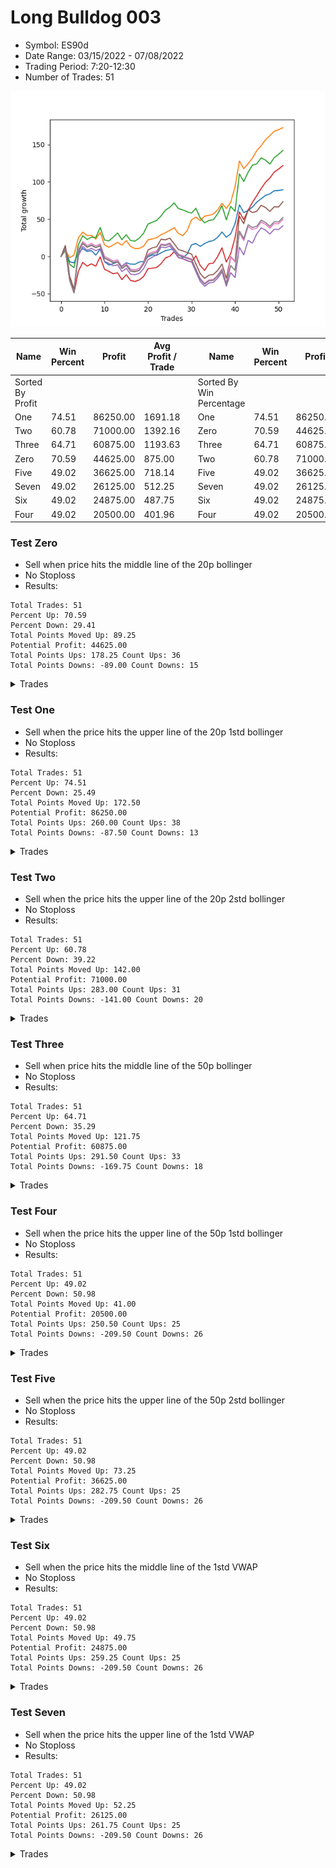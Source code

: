 # Long Bulldog 003 
- Symbol: ES90d
- Date Range: 03/15/2022 - 07/08/2022
- Trading Period: 7:20-12:30
- Number of Trades: 51

![Plot](LongBulldog003ES1Y.png)

| Name | Win Percent | Profit | Avg Profit / Trade |     | Name | Win Percent | Profit | Avg Profit / Trade |
| ---- | ----------- | ------ | ------------------ | --- | ---- | ----------- | ------ | ------------------ |
| Sorted By <br> Profit | | | | | Sorted By <br> Win Percentage ||||
| One | 74.51 | 86250.00 | 1691.18 |     | One | 74.51 | 86250.00 | 1691.18 |
| Two | 60.78 | 71000.00 | 1392.16 |     | Zero | 70.59 | 44625.00 | 875.00 |
| Three | 64.71 | 60875.00 | 1193.63 |     | Three | 64.71 | 60875.00 | 1193.63 |
| Zero | 70.59 | 44625.00 | 875.00 |     | Two | 60.78 | 71000.00 | 1392.16 |
| Five | 49.02 | 36625.00 | 718.14 |     | Five | 49.02 | 36625.00 | 718.14 |
| Seven | 49.02 | 26125.00 | 512.25 |     | Seven | 49.02 | 26125.00 | 512.25 |
| Six | 49.02 | 24875.00 | 487.75 |     | Six | 49.02 | 24875.00 | 487.75 |
| Four | 49.02 | 20500.00 | 401.96 |     | Four | 49.02 | 20500.00 | 401.96 |

### Test Zero
* Sell when price hits the middle line of the 20p bollinger
* No Stoploss
* Results:
```
Total Trades: 51
Percent Up: 70.59
Percent Down: 29.41
Total Points Moved Up: 89.25
Potential Profit: 44625.00
Total Points Ups: 178.25 Count Ups: 36
Total Points Downs: -89.00 Count Downs: 15
```

<details><summary>Trades</summary>

<code>In: 2022-03-16 10:12:00		Out: 2022-03-16 10:12:10		Total Position Time: 00:10		Total Move Up: 8.25		Total to Date: 8.25</code> <br />
<code>In: 2022-03-16 11:03:00		Out: 2022-03-16 11:18:00		Total Position Time: 15:00		Total Move Up: -15.50		Total to Date: -7.25</code> <br />
<code>In: 2022-03-16 11:07:00		Out: 2022-03-16 11:18:00		Total Position Time: 11:00		Total Move Up: -1.25		Total to Date: -8.50</code> <br />
<code>In: 2022-03-16 11:33:00		Out: 2022-03-16 11:36:15		Total Position Time: 03:15		Total Move Up: 13.75		Total to Date: 5.25</code> <br />
<code>In: 2022-03-21 10:21:00		Out: 2022-03-21 10:26:05		Total Position Time: 05:05		Total Move Up: 5.25		Total to Date: 10.50</code> <br />
<code>In: 2022-03-23 10:23:00		Out: 2022-03-23 10:37:45		Total Position Time: 14:45		Total Move Up: -3.75		Total to Date: 6.75</code> <br />
<code>In: 2022-03-23 10:28:00		Out: 2022-03-23 10:37:45		Total Position Time: 09:45		Total Move Up: 1.00		Total to Date: 7.75</code> <br />
<code>In: 2022-03-25 08:14:00		Out: 2022-03-25 08:36:40		Total Position Time: 22:40		Total Move Up: -6.00		Total to Date: 1.75</code> <br />
<code>In: 2022-03-25 08:29:00		Out: 2022-03-25 08:36:40		Total Position Time: 07:40		Total Move Up: 8.00		Total to Date: 9.75</code> <br />
<code>In: 2022-03-28 08:27:00		Out: 2022-03-28 08:56:55		Total Position Time: 29:55		Total Move Up: -16.75		Total to Date: -7.00</code> <br />
<code>In: 2022-03-28 08:38:00		Out: 2022-03-28 09:01:50		Total Position Time: 23:50		Total Move Up: -4.50		Total to Date: -11.50</code> <br />
<code>In: 2022-03-28 08:51:00		Out: 2022-03-28 09:01:50		Total Position Time: 10:50		Total Move Up: 1.75		Total to Date: -9.75</code> <br />
<code>In: 2022-03-28 08:55:00		Out: 2022-03-28 09:01:50		Total Position Time: 06:50		Total Move Up: 2.50		Total to Date: -7.25</code> <br />
<code>In: 2022-03-30 08:02:00		Out: 2022-03-30 08:19:15		Total Position Time: 17:15		Total Move Up: -5.75		Total to Date: -13.00</code> <br />
<code>In: 2022-03-30 08:13:00		Out: 2022-03-30 08:19:15		Total Position Time: 06:15		Total Move Up: 4.50		Total to Date: -8.50</code> <br />
<code>In: 2022-03-30 12:00:00		Out: 2022-03-30 12:15:20		Total Position Time: 15:20		Total Move Up: -1.75		Total to Date: -10.25</code> <br />
<code>In: 2022-03-30 12:06:00		Out: 2022-03-30 12:15:20		Total Position Time: 09:20		Total Move Up: -0.25		Total to Date: -10.50</code> <br />
<code>In: 2022-03-30 12:13:00		Out: 2022-03-30 12:15:20		Total Position Time: 02:20		Total Move Up: 3.00		Total to Date: -7.50</code> <br />
<code>In: 2022-03-30 12:20:00		Out: 2022-03-30 12:28:15		Total Position Time: 08:15		Total Move Up: 0.75		Total to Date: -6.75</code> <br />
<code>In: 2022-03-30 12:26:00		Out: 2022-03-30 12:28:15		Total Position Time: 02:15		Total Move Up: 6.25		Total to Date: -0.50</code> <br />
<code>In: 2022-03-31 10:00:00		Out: 2022-03-31 10:04:00		Total Position Time: 04:00		Total Move Up: 2.50		Total to Date: 2.00</code> <br />
<code>In: 2022-03-31 10:11:00		Out: 2022-03-31 10:19:05		Total Position Time: 08:05		Total Move Up: -0.50		Total to Date: 1.50</code> <br />
<code>In: 2022-04-01 07:24:00		Out: 2022-04-01 07:34:30		Total Position Time: 10:30		Total Move Up: 3.25		Total to Date: 4.75</code> <br />
<code>In: 2022-04-07 07:43:00		Out: 2022-04-07 07:53:05		Total Position Time: 10:05		Total Move Up: 3.00		Total to Date: 7.75</code> <br />
<code>In: 2022-04-12 09:28:00		Out: 2022-04-12 09:41:30		Total Position Time: 13:30		Total Move Up: 1.25		Total to Date: 9.00</code> <br />
<code>In: 2022-04-12 11:35:00		Out: 2022-04-12 11:35:45		Total Position Time: 00:45		Total Move Up: 1.25		Total to Date: 10.25</code> <br />
<code>In: 2022-04-18 08:26:00		Out: 2022-04-18 08:54:55		Total Position Time: 28:55		Total Move Up: -7.00		Total to Date: 3.25</code> <br />
<code>In: 2022-04-18 08:29:00		Out: 2022-04-18 08:54:55		Total Position Time: 25:55		Total Move Up: -5.00		Total to Date: -1.75</code> <br />
<code>In: 2022-05-02 10:02:00		Out: 2022-05-02 10:08:15		Total Position Time: 06:15		Total Move Up: 5.00		Total to Date: 3.25</code> <br />
<code>In: 2022-05-02 10:05:00		Out: 2022-05-02 10:08:15		Total Position Time: 03:15		Total Move Up: 12.25		Total to Date: 15.50</code> <br />
<code>In: 2022-05-02 10:49:00		Out: 2022-05-02 10:59:15		Total Position Time: 10:15		Total Move Up: 1.75		Total to Date: 17.25</code> <br />
<code>In: 2022-05-11 09:59:00		Out: 2022-05-11 10:15:25		Total Position Time: 16:25		Total Move Up: -3.75		Total to Date: 13.50</code> <br />
<code>In: 2022-05-18 08:32:00		Out: 2022-05-18 08:35:35		Total Position Time: 03:35		Total Move Up: 3.75		Total to Date: 17.25</code> <br />
<code>In: 2022-06-06 08:19:00		Out: 2022-06-06 08:31:35		Total Position Time: 12:35		Total Move Up: 2.75		Total to Date: 20.00</code> <br />
<code>In: 2022-06-08 09:41:00		Out: 2022-06-08 09:53:00		Total Position Time: 12:00		Total Move Up: 1.25		Total to Date: 21.25</code> <br />
<code>In: 2022-06-09 08:06:00		Out: 2022-06-09 08:11:10		Total Position Time: 05:10		Total Move Up: 4.25		Total to Date: 25.50</code> <br />
<code>In: 2022-06-09 08:09:00		Out: 2022-06-09 08:11:10		Total Position Time: 02:10		Total Move Up: 7.25		Total to Date: 32.75</code> <br />
<code>In: 2022-06-09 12:03:00		Out: 2022-06-09 12:19:05		Total Position Time: 16:05		Total Move Up: -7.00		Total to Date: 25.75</code> <br />
<code>In: 2022-06-14 12:16:00		Out: 2022-06-14 12:25:45		Total Position Time: 09:45		Total Move Up: 4.50		Total to Date: 30.25</code> <br />
<code>In: 2022-06-15 11:08:00		Out: 2022-06-15 11:16:45		Total Position Time: 08:45		Total Move Up: 13.50		Total to Date: 43.75</code> <br />
<code>In: 2022-06-15 11:34:00		Out: 2022-06-15 11:38:05		Total Position Time: 04:05		Total Move Up: 25.25		Total to Date: 69.00</code> <br />
<code>In: 2022-06-16 11:02:00		Out: 2022-06-16 11:31:55		Total Position Time: 29:55		Total Move Up: -10.25		Total to Date: 58.75</code> <br />
<code>In: 2022-06-17 07:37:00		Out: 2022-06-17 07:55:05		Total Position Time: 18:05		Total Move Up: 2.75		Total to Date: 61.50</code> <br />
<code>In: 2022-06-23 09:06:00		Out: 2022-06-23 09:14:30		Total Position Time: 08:30		Total Move Up: 4.75		Total to Date: 66.25</code> <br />
<code>In: 2022-06-27 12:07:00		Out: 2022-06-27 12:09:50		Total Position Time: 02:50		Total Move Up: 6.50		Total to Date: 72.75</code> <br />
<code>In: 2022-06-29 09:29:00		Out: 2022-06-29 09:36:40		Total Position Time: 07:40		Total Move Up: 4.50		Total to Date: 77.25</code> <br />
<code>In: 2022-07-06 08:05:00		Out: 2022-07-06 08:14:25		Total Position Time: 09:25		Total Move Up: 4.50		Total to Date: 81.75</code> <br />
<code>In: 2022-07-06 08:06:00		Out: 2022-07-06 08:14:25		Total Position Time: 08:25		Total Move Up: 2.00		Total to Date: 83.75</code> <br />
<code>In: 2022-07-06 08:34:00		Out: 2022-07-06 08:46:30		Total Position Time: 12:30		Total Move Up: 4.25		Total to Date: 88.00</code> <br />
<code>In: 2022-07-06 08:35:00		Out: 2022-07-06 08:46:30		Total Position Time: 11:30		Total Move Up: 0.25		Total to Date: 88.25</code> <br />
<code>In: 2022-07-06 08:46:00		Out: 2022-07-06 08:46:30		Total Position Time: 00:30		Total Move Up: 1.00		Total to Date: 89.25</code> <br />


</details>

### Test One
* Sell when the price hits the upper line of the 20p 1std bollinger
* No Stoploss
* Results:
```
Total Trades: 51
Percent Up: 74.51
Percent Down: 25.49
Total Points Moved Up: 172.50
Potential Profit: 86250.00
Total Points Ups: 260.00 Count Ups: 38
Total Points Downs: -87.50 Count Downs: 13
```

<details><summary>Trades</summary>

<code>In: 2022-03-16 10:12:00		Out: 2022-03-16 10:19:05		Total Position Time: 07:05		Total Move Up: 8.75		Total to Date: 8.75</code> <br />
<code>In: 2022-03-16 11:03:00		Out: 2022-03-16 11:20:10		Total Position Time: 17:10		Total Move Up: -10.50		Total to Date: -1.75</code> <br />
<code>In: 2022-03-16 11:07:00		Out: 2022-03-16 11:20:10		Total Position Time: 13:10		Total Move Up: 3.75		Total to Date: 2.00</code> <br />
<code>In: 2022-03-16 11:33:00		Out: 2022-03-16 11:38:10		Total Position Time: 05:10		Total Move Up: 23.00		Total to Date: 25.00</code> <br />
<code>In: 2022-03-21 10:21:00		Out: 2022-03-21 10:31:50		Total Position Time: 10:50		Total Move Up: 7.50		Total to Date: 32.50</code> <br />
<code>In: 2022-03-23 10:23:00		Out: 2022-03-23 10:51:50		Total Position Time: 28:50		Total Move Up: -4.50		Total to Date: 28.00</code> <br />
<code>In: 2022-03-23 10:28:00		Out: 2022-03-23 10:51:50		Total Position Time: 23:50		Total Move Up: 0.25		Total to Date: 28.25</code> <br />
<code>In: 2022-03-25 08:14:00		Out: 2022-03-25 08:40:40		Total Position Time: 26:40		Total Move Up: -5.00		Total to Date: 23.25</code> <br />
<code>In: 2022-03-25 08:29:00		Out: 2022-03-25 08:40:40		Total Position Time: 11:40		Total Move Up: 9.00		Total to Date: 32.25</code> <br />
<code>In: 2022-03-28 08:27:00		Out: 2022-03-28 08:56:55		Total Position Time: 29:55		Total Move Up: -16.75		Total to Date: 15.50</code> <br />
<code>In: 2022-03-28 08:38:00		Out: 2022-03-28 09:04:05		Total Position Time: 26:05		Total Move Up: -3.25		Total to Date: 12.25</code> <br />
<code>In: 2022-03-28 08:51:00		Out: 2022-03-28 09:04:05		Total Position Time: 13:05		Total Move Up: 3.00		Total to Date: 15.25</code> <br />
<code>In: 2022-03-28 08:55:00		Out: 2022-03-28 09:04:05		Total Position Time: 09:05		Total Move Up: 3.75		Total to Date: 19.00</code> <br />
<code>In: 2022-03-30 08:02:00		Out: 2022-03-30 08:23:50		Total Position Time: 21:50		Total Move Up: -4.00		Total to Date: 15.00</code> <br />
<code>In: 2022-03-30 08:13:00		Out: 2022-03-30 08:23:50		Total Position Time: 10:50		Total Move Up: 6.25		Total to Date: 21.25</code> <br />
<code>In: 2022-03-30 12:00:00		Out: 2022-03-30 12:29:55		Total Position Time: 29:55		Total Move Up: -7.75		Total to Date: 13.50</code> <br />
<code>In: 2022-03-30 12:06:00		Out: 2022-03-30 12:32:20		Total Position Time: 26:20		Total Move Up: -3.00		Total to Date: 10.50</code> <br />
<code>In: 2022-03-30 12:13:00		Out: 2022-03-30 12:32:20		Total Position Time: 19:20		Total Move Up: 0.25		Total to Date: 10.75</code> <br />
<code>In: 2022-03-30 12:20:00		Out: 2022-03-30 12:32:20		Total Position Time: 12:20		Total Move Up: 3.00		Total to Date: 13.75</code> <br />
<code>In: 2022-03-30 12:26:00		Out: 2022-03-30 12:32:20		Total Position Time: 06:20		Total Move Up: 8.50		Total to Date: 22.25</code> <br />
<code>In: 2022-03-31 10:00:00		Out: 2022-03-31 10:19:40		Total Position Time: 19:40		Total Move Up: 1.25		Total to Date: 23.50</code> <br />
<code>In: 2022-03-31 10:11:00		Out: 2022-03-31 10:19:40		Total Position Time: 08:40		Total Move Up: 1.50		Total to Date: 25.00</code> <br />
<code>In: 2022-04-01 07:24:00		Out: 2022-04-01 07:37:15		Total Position Time: 13:15		Total Move Up: 4.25		Total to Date: 29.25</code> <br />
<code>In: 2022-04-07 07:43:00		Out: 2022-04-07 07:59:10		Total Position Time: 16:10		Total Move Up: 2.50		Total to Date: 31.75</code> <br />
<code>In: 2022-04-12 09:28:00		Out: 2022-04-12 09:50:15		Total Position Time: 22:15		Total Move Up: 3.25		Total to Date: 35.00</code> <br />
<code>In: 2022-04-12 11:35:00		Out: 2022-04-12 11:37:20		Total Position Time: 02:20		Total Move Up: 3.50		Total to Date: 38.50</code> <br />
<code>In: 2022-04-18 08:26:00		Out: 2022-04-18 08:55:55		Total Position Time: 29:55		Total Move Up: -7.75		Total to Date: 30.75</code> <br />
<code>In: 2022-04-18 08:29:00		Out: 2022-04-18 08:57:20		Total Position Time: 28:20		Total Move Up: -3.00		Total to Date: 27.75</code> <br />
<code>In: 2022-05-02 10:02:00		Out: 2022-05-02 10:10:50		Total Position Time: 08:50		Total Move Up: 7.00		Total to Date: 34.75</code> <br />
<code>In: 2022-05-02 10:05:00		Out: 2022-05-02 10:10:50		Total Position Time: 05:50		Total Move Up: 14.25		Total to Date: 49.00</code> <br />
<code>In: 2022-05-02 10:49:00		Out: 2022-05-02 11:02:25		Total Position Time: 13:25		Total Move Up: 3.75		Total to Date: 52.75</code> <br />
<code>In: 2022-05-11 09:59:00		Out: 2022-05-11 10:24:35		Total Position Time: 25:35		Total Move Up: -4.75		Total to Date: 48.00</code> <br />
<code>In: 2022-05-18 08:32:00		Out: 2022-05-18 08:41:15		Total Position Time: 09:15		Total Move Up: 6.00		Total to Date: 54.00</code> <br />
<code>In: 2022-06-06 08:19:00		Out: 2022-06-06 08:39:15		Total Position Time: 20:15		Total Move Up: 1.00		Total to Date: 55.00</code> <br />
<code>In: 2022-06-08 09:41:00		Out: 2022-06-08 09:57:10		Total Position Time: 16:10		Total Move Up: 1.75		Total to Date: 56.75</code> <br />
<code>In: 2022-06-09 08:06:00		Out: 2022-06-09 08:21:10		Total Position Time: 15:10		Total Move Up: 5.75		Total to Date: 62.50</code> <br />
<code>In: 2022-06-09 08:09:00		Out: 2022-06-09 08:21:10		Total Position Time: 12:10		Total Move Up: 8.75		Total to Date: 71.25</code> <br />
<code>In: 2022-06-09 12:03:00		Out: 2022-06-09 12:24:30		Total Position Time: 21:30		Total Move Up: -7.00		Total to Date: 64.25</code> <br />
<code>In: 2022-06-14 12:16:00		Out: 2022-06-14 12:27:20		Total Position Time: 11:20		Total Move Up: 8.25		Total to Date: 72.50</code> <br />
<code>In: 2022-06-15 11:08:00		Out: 2022-06-15 11:20:35		Total Position Time: 12:35		Total Move Up: 20.75		Total to Date: 93.25</code> <br />
<code>In: 2022-06-15 11:34:00		Out: 2022-06-15 11:38:10		Total Position Time: 04:10		Total Move Up: 34.50		Total to Date: 127.75</code> <br />
<code>In: 2022-06-16 11:02:00		Out: 2022-06-16 11:31:55		Total Position Time: 29:55		Total Move Up: -10.25		Total to Date: 117.50</code> <br />
<code>In: 2022-06-17 07:37:00		Out: 2022-06-17 07:56:25		Total Position Time: 19:25		Total Move Up: 6.75		Total to Date: 124.25</code> <br />
<code>In: 2022-06-23 09:06:00		Out: 2022-06-23 09:18:25		Total Position Time: 12:25		Total Move Up: 7.50		Total to Date: 131.75</code> <br />
<code>In: 2022-06-27 12:07:00		Out: 2022-06-27 12:12:10		Total Position Time: 05:10		Total Move Up: 10.00		Total to Date: 141.75</code> <br />
<code>In: 2022-06-29 09:29:00		Out: 2022-06-29 09:37:10		Total Position Time: 08:10		Total Move Up: 6.50		Total to Date: 148.25</code> <br />
<code>In: 2022-07-06 08:05:00		Out: 2022-07-06 08:17:50		Total Position Time: 12:50		Total Move Up: 8.00		Total to Date: 156.25</code> <br />
<code>In: 2022-07-06 08:06:00		Out: 2022-07-06 08:17:50		Total Position Time: 11:50		Total Move Up: 5.50		Total to Date: 161.75</code> <br />
<code>In: 2022-07-06 08:34:00		Out: 2022-07-06 08:48:05		Total Position Time: 14:05		Total Move Up: 6.00		Total to Date: 167.75</code> <br />
<code>In: 2022-07-06 08:35:00		Out: 2022-07-06 08:48:05		Total Position Time: 13:05		Total Move Up: 2.00		Total to Date: 169.75</code> <br />
<code>In: 2022-07-06 08:46:00		Out: 2022-07-06 08:48:05		Total Position Time: 02:05		Total Move Up: 2.75		Total to Date: 172.50</code> <br />


</details>

### Test Two
* Sell when the price hits the upper line of the 20p 2std bollinger
* No Stoploss
* Results:
```
Total Trades: 51
Percent Up: 60.78
Percent Down: 39.22
Total Points Moved Up: 142.00
Potential Profit: 71000.00
Total Points Ups: 283.00 Count Ups: 31
Total Points Downs: -141.00 Count Downs: 20
```

<details><summary>Trades</summary>

<code>In: 2022-03-16 10:12:00		Out: 2022-03-16 10:23:10		Total Position Time: 11:10		Total Move Up: 7.75		Total to Date: 7.75</code> <br />
<code>In: 2022-03-16 11:03:00		Out: 2022-03-16 11:27:45		Total Position Time: 24:45		Total Move Up: -18.50		Total to Date: -10.75</code> <br />
<code>In: 2022-03-16 11:07:00		Out: 2022-03-16 11:27:45		Total Position Time: 20:45		Total Move Up: -4.25		Total to Date: -15.00</code> <br />
<code>In: 2022-03-16 11:33:00		Out: 2022-03-16 11:39:45		Total Position Time: 06:45		Total Move Up: 30.75		Total to Date: 15.75</code> <br />
<code>In: 2022-03-21 10:21:00		Out: 2022-03-21 10:34:25		Total Position Time: 13:25		Total Move Up: 12.00		Total to Date: 27.75</code> <br />
<code>In: 2022-03-23 10:23:00		Out: 2022-03-23 10:52:55		Total Position Time: 29:55		Total Move Up: -5.00		Total to Date: 22.75</code> <br />
<code>In: 2022-03-23 10:28:00		Out: 2022-03-23 10:54:50		Total Position Time: 26:50		Total Move Up: 3.00		Total to Date: 25.75</code> <br />
<code>In: 2022-03-25 08:14:00		Out: 2022-03-25 08:41:55		Total Position Time: 27:55		Total Move Up: -0.50		Total to Date: 25.25</code> <br />
<code>In: 2022-03-25 08:29:00		Out: 2022-03-25 08:41:55		Total Position Time: 12:55		Total Move Up: 13.50		Total to Date: 38.75</code> <br />
<code>In: 2022-03-28 08:27:00		Out: 2022-03-28 08:56:55		Total Position Time: 29:55		Total Move Up: -16.75		Total to Date: 22.00</code> <br />
<code>In: 2022-03-28 08:38:00		Out: 2022-03-28 09:07:10		Total Position Time: 29:10		Total Move Up: -1.25		Total to Date: 20.75</code> <br />
<code>In: 2022-03-28 08:51:00		Out: 2022-03-28 09:07:10		Total Position Time: 16:10		Total Move Up: 5.00		Total to Date: 25.75</code> <br />
<code>In: 2022-03-28 08:55:00		Out: 2022-03-28 09:07:10		Total Position Time: 12:10		Total Move Up: 5.75		Total to Date: 31.50</code> <br />
<code>In: 2022-03-30 08:02:00		Out: 2022-03-30 08:31:55		Total Position Time: 29:55		Total Move Up: -9.00		Total to Date: 22.50</code> <br />
<code>In: 2022-03-30 08:13:00		Out: 2022-03-30 08:35:15		Total Position Time: 22:15		Total Move Up: 6.50		Total to Date: 29.00</code> <br />
<code>In: 2022-03-30 12:00:00		Out: 2022-03-30 12:29:55		Total Position Time: 29:55		Total Move Up: -7.75		Total to Date: 21.25</code> <br />
<code>In: 2022-03-30 12:06:00		Out: 2022-03-30 12:35:55		Total Position Time: 29:55		Total Move Up: -0.75		Total to Date: 20.50</code> <br />
<code>In: 2022-03-30 12:13:00		Out: 2022-03-30 12:36:55		Total Position Time: 23:55		Total Move Up: 4.00		Total to Date: 24.50</code> <br />
<code>In: 2022-03-30 12:20:00		Out: 2022-03-30 12:36:55		Total Position Time: 16:55		Total Move Up: 6.75		Total to Date: 31.25</code> <br />
<code>In: 2022-03-30 12:26:00		Out: 2022-03-30 12:36:55		Total Position Time: 10:55		Total Move Up: 12.25		Total to Date: 43.50</code> <br />
<code>In: 2022-03-31 10:00:00		Out: 2022-03-31 10:29:20		Total Position Time: 29:20		Total Move Up: 2.25		Total to Date: 45.75</code> <br />
<code>In: 2022-03-31 10:11:00		Out: 2022-03-31 10:29:20		Total Position Time: 18:20		Total Move Up: 2.50		Total to Date: 48.25</code> <br />
<code>In: 2022-04-01 07:24:00		Out: 2022-04-01 07:47:40		Total Position Time: 23:40		Total Move Up: 6.00		Total to Date: 54.25</code> <br />
<code>In: 2022-04-07 07:43:00		Out: 2022-04-07 08:00:05		Total Position Time: 17:05		Total Move Up: 7.75		Total to Date: 62.00</code> <br />
<code>In: 2022-04-12 09:28:00		Out: 2022-04-12 09:50:30		Total Position Time: 22:30		Total Move Up: 3.75		Total to Date: 65.75</code> <br />
<code>In: 2022-04-12 11:35:00		Out: 2022-04-12 11:47:05		Total Position Time: 12:05		Total Move Up: 6.00		Total to Date: 71.75</code> <br />
<code>In: 2022-04-18 08:26:00		Out: 2022-04-18 08:55:55		Total Position Time: 29:55		Total Move Up: -7.75		Total to Date: 64.00</code> <br />
<code>In: 2022-04-18 08:29:00		Out: 2022-04-18 08:58:55		Total Position Time: 29:55		Total Move Up: -1.75		Total to Date: 62.25</code> <br />
<code>In: 2022-05-02 10:02:00		Out: 2022-05-02 10:31:55		Total Position Time: 29:55		Total Move Up: -2.50		Total to Date: 59.75</code> <br />
<code>In: 2022-05-02 10:05:00		Out: 2022-05-02 10:34:55		Total Position Time: 29:55		Total Move Up: -1.75		Total to Date: 58.00</code> <br />
<code>In: 2022-05-02 10:49:00		Out: 2022-05-02 11:03:45		Total Position Time: 14:45		Total Move Up: 6.50		Total to Date: 64.50</code> <br />
<code>In: 2022-05-11 09:59:00		Out: 2022-05-11 10:28:55		Total Position Time: 29:55		Total Move Up: -13.00		Total to Date: 51.50</code> <br />
<code>In: 2022-05-18 08:32:00		Out: 2022-05-18 09:01:55		Total Position Time: 29:55		Total Move Up: -6.50		Total to Date: 45.00</code> <br />
<code>In: 2022-06-06 08:19:00		Out: 2022-06-06 08:43:00		Total Position Time: 24:00		Total Move Up: 3.25		Total to Date: 48.25</code> <br />
<code>In: 2022-06-08 09:41:00		Out: 2022-06-08 10:10:55		Total Position Time: 29:55		Total Move Up: 0.75		Total to Date: 49.00</code> <br />
<code>In: 2022-06-09 08:06:00		Out: 2022-06-09 08:22:35		Total Position Time: 16:35		Total Move Up: 8.00		Total to Date: 57.00</code> <br />
<code>In: 2022-06-09 08:09:00		Out: 2022-06-09 08:22:35		Total Position Time: 13:35		Total Move Up: 11.00		Total to Date: 68.00</code> <br />
<code>In: 2022-06-09 12:03:00		Out: 2022-06-09 12:32:55		Total Position Time: 29:55		Total Move Up: -19.00		Total to Date: 49.00</code> <br />
<code>In: 2022-06-14 12:16:00		Out: 2022-06-14 12:30:35		Total Position Time: 14:35		Total Move Up: 18.00		Total to Date: 67.00</code> <br />
<code>In: 2022-06-15 11:08:00		Out: 2022-06-15 11:37:55		Total Position Time: 29:55		Total Move Up: -6.50		Total to Date: 60.50</code> <br />
<code>In: 2022-06-15 11:34:00		Out: 2022-06-15 11:39:00		Total Position Time: 05:00		Total Move Up: 50.00		Total to Date: 110.50</code> <br />
<code>In: 2022-06-16 11:02:00		Out: 2022-06-16 11:31:55		Total Position Time: 29:55		Total Move Up: -10.25		Total to Date: 100.25</code> <br />
<code>In: 2022-06-17 07:37:00		Out: 2022-06-17 08:02:30		Total Position Time: 25:30		Total Move Up: 12.50		Total to Date: 112.75</code> <br />
<code>In: 2022-06-23 09:06:00		Out: 2022-06-23 09:19:00		Total Position Time: 13:00		Total Move Up: 9.50		Total to Date: 122.25</code> <br />
<code>In: 2022-06-27 12:07:00		Out: 2022-06-27 12:36:55		Total Position Time: 29:55		Total Move Up: 1.75		Total to Date: 124.00</code> <br />
<code>In: 2022-06-29 09:29:00		Out: 2022-06-29 09:58:55		Total Position Time: 29:55		Total Move Up: 8.00		Total to Date: 132.00</code> <br />
<code>In: 2022-07-06 08:05:00		Out: 2022-07-06 08:34:55		Total Position Time: 29:55		Total Move Up: -3.00		Total to Date: 129.00</code> <br />
<code>In: 2022-07-06 08:06:00		Out: 2022-07-06 08:35:55		Total Position Time: 29:55		Total Move Up: -5.25		Total to Date: 123.75</code> <br />
<code>In: 2022-07-06 08:34:00		Out: 2022-07-06 08:51:20		Total Position Time: 17:20		Total Move Up: 8.50		Total to Date: 132.25</code> <br />
<code>In: 2022-07-06 08:35:00		Out: 2022-07-06 08:51:20		Total Position Time: 16:20		Total Move Up: 4.50		Total to Date: 136.75</code> <br />
<code>In: 2022-07-06 08:46:00		Out: 2022-07-06 08:51:20		Total Position Time: 05:20		Total Move Up: 5.25		Total to Date: 142.00</code> <br />


</details>

### Test Three
* Sell when price hits the middle line of the 50p bollinger
* No Stoploss
* Results:
```
Total Trades: 51
Percent Up: 64.71
Percent Down: 35.29
Total Points Moved Up: 121.75
Potential Profit: 60875.00
Total Points Ups: 291.50 Count Ups: 33
Total Points Downs: -169.75 Count Downs: 18
```

<details><summary>Trades</summary>

<code>In: 2022-03-16 10:12:00		Out: 2022-03-16 10:24:05		Total Position Time: 12:05		Total Move Up: 9.75		Total to Date: 9.75</code> <br />
<code>In: 2022-03-16 11:03:00		Out: 2022-03-16 11:32:55		Total Position Time: 29:55		Total Move Up: -41.50		Total to Date: -31.75</code> <br />
<code>In: 2022-03-16 11:07:00		Out: 2022-03-16 11:36:55		Total Position Time: 29:55		Total Move Up: -17.00		Total to Date: -48.75</code> <br />
<code>In: 2022-03-16 11:33:00		Out: 2022-03-16 11:39:40		Total Position Time: 06:40		Total Move Up: 29.00		Total to Date: -19.75</code> <br />
<code>In: 2022-03-21 10:21:00		Out: 2022-03-21 10:34:15		Total Position Time: 13:15		Total Move Up: 11.75		Total to Date: -8.00</code> <br />
<code>In: 2022-03-23 10:23:00		Out: 2022-03-23 10:52:55		Total Position Time: 29:55		Total Move Up: -5.00		Total to Date: -13.00</code> <br />
<code>In: 2022-03-23 10:28:00		Out: 2022-03-23 10:54:50		Total Position Time: 26:50		Total Move Up: 3.00		Total to Date: -10.00</code> <br />
<code>In: 2022-03-25 08:14:00		Out: 2022-03-25 08:43:55		Total Position Time: 29:55		Total Move Up: -3.00		Total to Date: -13.00</code> <br />
<code>In: 2022-03-25 08:29:00		Out: 2022-03-25 08:52:45		Total Position Time: 23:45		Total Move Up: 12.50		Total to Date: -0.50</code> <br />
<code>In: 2022-03-28 08:27:00		Out: 2022-03-28 08:56:55		Total Position Time: 29:55		Total Move Up: -16.75		Total to Date: -17.25</code> <br />
<code>In: 2022-03-28 08:38:00		Out: 2022-03-28 09:07:55		Total Position Time: 29:55		Total Move Up: -2.75		Total to Date: -20.00</code> <br />
<code>In: 2022-03-28 08:51:00		Out: 2022-03-28 09:20:55		Total Position Time: 29:55		Total Move Up: -3.25		Total to Date: -23.25</code> <br />
<code>In: 2022-03-28 08:55:00		Out: 2022-03-28 09:24:55		Total Position Time: 29:55		Total Move Up: 1.25		Total to Date: -22.00</code> <br />
<code>In: 2022-03-30 08:02:00		Out: 2022-03-30 08:31:55		Total Position Time: 29:55		Total Move Up: -9.00		Total to Date: -31.00</code> <br />
<code>In: 2022-03-30 08:13:00		Out: 2022-03-30 08:35:15		Total Position Time: 22:15		Total Move Up: 6.50		Total to Date: -24.50</code> <br />
<code>In: 2022-03-30 12:00:00		Out: 2022-03-30 12:29:55		Total Position Time: 29:55		Total Move Up: -7.75		Total to Date: -32.25</code> <br />
<code>In: 2022-03-30 12:06:00		Out: 2022-03-30 12:33:25		Total Position Time: 27:25		Total Move Up: -1.25		Total to Date: -33.50</code> <br />
<code>In: 2022-03-30 12:13:00		Out: 2022-03-30 12:33:25		Total Position Time: 20:25		Total Move Up: 2.00		Total to Date: -31.50</code> <br />
<code>In: 2022-03-30 12:20:00		Out: 2022-03-30 12:33:25		Total Position Time: 13:25		Total Move Up: 4.75		Total to Date: -26.75</code> <br />
<code>In: 2022-03-30 12:26:00		Out: 2022-03-30 12:33:25		Total Position Time: 07:25		Total Move Up: 10.25		Total to Date: -16.50</code> <br />
<code>In: 2022-03-31 10:00:00		Out: 2022-03-31 10:28:00		Total Position Time: 28:00		Total Move Up: 0.75		Total to Date: -15.75</code> <br />
<code>In: 2022-03-31 10:11:00		Out: 2022-03-31 10:28:00		Total Position Time: 17:00		Total Move Up: 1.00		Total to Date: -14.75</code> <br />
<code>In: 2022-04-01 07:24:00		Out: 2022-04-01 07:46:50		Total Position Time: 22:50		Total Move Up: 5.00		Total to Date: -9.75</code> <br />
<code>In: 2022-04-07 07:43:00		Out: 2022-04-07 08:00:05		Total Position Time: 17:05		Total Move Up: 7.75		Total to Date: -2.00</code> <br />
<code>In: 2022-04-12 09:28:00		Out: 2022-04-12 09:57:55		Total Position Time: 29:55		Total Move Up: 2.25		Total to Date: 0.25</code> <br />
<code>In: 2022-04-12 11:35:00		Out: 2022-04-12 11:47:05		Total Position Time: 12:05		Total Move Up: 6.00		Total to Date: 6.25</code> <br />
<code>In: 2022-04-18 08:26:00		Out: 2022-04-18 08:55:55		Total Position Time: 29:55		Total Move Up: -7.75		Total to Date: -1.50</code> <br />
<code>In: 2022-04-18 08:29:00		Out: 2022-04-18 08:58:55		Total Position Time: 29:55		Total Move Up: -1.75		Total to Date: -3.25</code> <br />
<code>In: 2022-05-02 10:02:00		Out: 2022-05-02 10:31:55		Total Position Time: 29:55		Total Move Up: -2.50		Total to Date: -5.75</code> <br />
<code>In: 2022-05-02 10:05:00		Out: 2022-05-02 10:34:55		Total Position Time: 29:55		Total Move Up: -1.75		Total to Date: -7.50</code> <br />
<code>In: 2022-05-02 10:49:00		Out: 2022-05-02 11:04:00		Total Position Time: 15:00		Total Move Up: 8.25		Total to Date: 0.75</code> <br />
<code>In: 2022-05-11 09:59:00		Out: 2022-05-11 10:28:55		Total Position Time: 29:55		Total Move Up: -13.00		Total to Date: -12.25</code> <br />
<code>In: 2022-05-18 08:32:00		Out: 2022-05-18 09:01:55		Total Position Time: 29:55		Total Move Up: -6.50		Total to Date: -18.75</code> <br />
<code>In: 2022-06-06 08:19:00		Out: 2022-06-06 08:46:10		Total Position Time: 27:10		Total Move Up: 9.00		Total to Date: -9.75</code> <br />
<code>In: 2022-06-08 09:41:00		Out: 2022-06-08 10:10:55		Total Position Time: 29:55		Total Move Up: 0.75		Total to Date: -9.00</code> <br />
<code>In: 2022-06-09 08:06:00		Out: 2022-06-09 08:22:45		Total Position Time: 16:45		Total Move Up: 8.75		Total to Date: -0.25</code> <br />
<code>In: 2022-06-09 08:09:00		Out: 2022-06-09 08:22:45		Total Position Time: 13:45		Total Move Up: 11.75		Total to Date: 11.50</code> <br />
<code>In: 2022-06-09 12:03:00		Out: 2022-06-09 12:32:55		Total Position Time: 29:55		Total Move Up: -19.00		Total to Date: -7.50</code> <br />
<code>In: 2022-06-14 12:16:00		Out: 2022-06-14 12:29:10		Total Position Time: 13:10		Total Move Up: 11.25		Total to Date: 3.75</code> <br />
<code>In: 2022-06-15 11:08:00		Out: 2022-06-15 11:17:05		Total Position Time: 09:05		Total Move Up: 21.25		Total to Date: 25.00</code> <br />
<code>In: 2022-06-15 11:34:00		Out: 2022-06-15 11:38:10		Total Position Time: 04:10		Total Move Up: 34.50		Total to Date: 59.50</code> <br />
<code>In: 2022-06-16 11:02:00		Out: 2022-06-16 11:31:55		Total Position Time: 29:55		Total Move Up: -10.25		Total to Date: 49.25</code> <br />
<code>In: 2022-06-17 07:37:00		Out: 2022-06-17 08:02:30		Total Position Time: 25:30		Total Move Up: 12.50		Total to Date: 61.75</code> <br />
<code>In: 2022-06-23 09:06:00		Out: 2022-06-23 09:21:10		Total Position Time: 15:10		Total Move Up: 10.75		Total to Date: 72.50</code> <br />
<code>In: 2022-06-27 12:07:00		Out: 2022-06-27 12:10:30		Total Position Time: 03:30		Total Move Up: 9.00		Total to Date: 81.50</code> <br />
<code>In: 2022-06-29 09:29:00		Out: 2022-06-29 09:38:30		Total Position Time: 09:30		Total Move Up: 9.50		Total to Date: 91.00</code> <br />
<code>In: 2022-07-06 08:05:00		Out: 2022-07-06 08:21:30		Total Position Time: 16:30		Total Move Up: 8.25		Total to Date: 99.25</code> <br />
<code>In: 2022-07-06 08:06:00		Out: 2022-07-06 08:21:30		Total Position Time: 15:30		Total Move Up: 5.75		Total to Date: 105.00</code> <br />
<code>In: 2022-07-06 08:34:00		Out: 2022-07-06 08:51:15		Total Position Time: 17:15		Total Move Up: 8.00		Total to Date: 113.00</code> <br />
<code>In: 2022-07-06 08:35:00		Out: 2022-07-06 08:51:15		Total Position Time: 16:15		Total Move Up: 4.00		Total to Date: 117.00</code> <br />
<code>In: 2022-07-06 08:46:00		Out: 2022-07-06 08:51:15		Total Position Time: 05:15		Total Move Up: 4.75		Total to Date: 121.75</code> <br />


</details>

### Test Four
* Sell when the price hits the upper line of the 50p 1std bollinger
* No Stoploss
* Results:
```
Total Trades: 51
Percent Up: 49.02
Percent Down: 50.98
Total Points Moved Up: 41.00
Potential Profit: 20500.00
Total Points Ups: 250.50 Count Ups: 25
Total Points Downs: -209.50 Count Downs: 26
```

<details><summary>Trades</summary>

<code>In: 2022-03-16 10:12:00		Out: 2022-03-16 10:31:20		Total Position Time: 19:20		Total Move Up: 13.50		Total to Date: 13.50</code> <br />
<code>In: 2022-03-16 11:03:00		Out: 2022-03-16 11:32:55		Total Position Time: 29:55		Total Move Up: -41.50		Total to Date: -28.00</code> <br />
<code>In: 2022-03-16 11:07:00		Out: 2022-03-16 11:36:55		Total Position Time: 29:55		Total Move Up: -17.00		Total to Date: -45.00</code> <br />
<code>In: 2022-03-16 11:33:00		Out: 2022-03-16 11:42:25		Total Position Time: 09:25		Total Move Up: 45.75		Total to Date: 0.75</code> <br />
<code>In: 2022-03-21 10:21:00		Out: 2022-03-21 10:49:05		Total Position Time: 28:05		Total Move Up: 12.50		Total to Date: 13.25</code> <br />
<code>In: 2022-03-23 10:23:00		Out: 2022-03-23 10:52:55		Total Position Time: 29:55		Total Move Up: -5.00		Total to Date: 8.25</code> <br />
<code>In: 2022-03-23 10:28:00		Out: 2022-03-23 10:57:55		Total Position Time: 29:55		Total Move Up: 2.50		Total to Date: 10.75</code> <br />
<code>In: 2022-03-25 08:14:00		Out: 2022-03-25 08:43:55		Total Position Time: 29:55		Total Move Up: -3.00		Total to Date: 7.75</code> <br />
<code>In: 2022-03-25 08:29:00		Out: 2022-03-25 08:58:55		Total Position Time: 29:55		Total Move Up: 2.50		Total to Date: 10.25</code> <br />
<code>In: 2022-03-28 08:27:00		Out: 2022-03-28 08:56:55		Total Position Time: 29:55		Total Move Up: -16.75		Total to Date: -6.50</code> <br />
<code>In: 2022-03-28 08:38:00		Out: 2022-03-28 09:07:55		Total Position Time: 29:55		Total Move Up: -2.75		Total to Date: -9.25</code> <br />
<code>In: 2022-03-28 08:51:00		Out: 2022-03-28 09:20:55		Total Position Time: 29:55		Total Move Up: -3.25		Total to Date: -12.50</code> <br />
<code>In: 2022-03-28 08:55:00		Out: 2022-03-28 09:24:55		Total Position Time: 29:55		Total Move Up: 1.25		Total to Date: -11.25</code> <br />
<code>In: 2022-03-30 08:02:00		Out: 2022-03-30 08:31:55		Total Position Time: 29:55		Total Move Up: -9.00		Total to Date: -20.25</code> <br />
<code>In: 2022-03-30 08:13:00		Out: 2022-03-30 08:42:55		Total Position Time: 29:55		Total Move Up: 4.25		Total to Date: -16.00</code> <br />
<code>In: 2022-03-30 12:00:00		Out: 2022-03-30 12:29:55		Total Position Time: 29:55		Total Move Up: -7.75		Total to Date: -23.75</code> <br />
<code>In: 2022-03-30 12:06:00		Out: 2022-03-30 12:35:55		Total Position Time: 29:55		Total Move Up: -0.75		Total to Date: -24.50</code> <br />
<code>In: 2022-03-30 12:13:00		Out: 2022-03-30 12:42:55		Total Position Time: 29:55		Total Move Up: 1.75		Total to Date: -22.75</code> <br />
<code>In: 2022-03-30 12:20:00		Out: 2022-03-30 12:45:25		Total Position Time: 25:25		Total Move Up: 6.50		Total to Date: -16.25</code> <br />
<code>In: 2022-03-30 12:26:00		Out: 2022-03-30 12:45:25		Total Position Time: 19:25		Total Move Up: 12.00		Total to Date: -4.25</code> <br />
<code>In: 2022-03-31 10:00:00		Out: 2022-03-31 10:29:50		Total Position Time: 29:50		Total Move Up: 3.25		Total to Date: -1.00</code> <br />
<code>In: 2022-03-31 10:11:00		Out: 2022-03-31 10:29:50		Total Position Time: 18:50		Total Move Up: 3.50		Total to Date: 2.50</code> <br />
<code>In: 2022-04-01 07:24:00		Out: 2022-04-01 07:52:25		Total Position Time: 28:25		Total Move Up: 10.00		Total to Date: 12.50</code> <br />
<code>In: 2022-04-07 07:43:00		Out: 2022-04-07 08:12:55		Total Position Time: 29:55		Total Move Up: -0.75		Total to Date: 11.75</code> <br />
<code>In: 2022-04-12 09:28:00		Out: 2022-04-12 09:57:55		Total Position Time: 29:55		Total Move Up: 2.25		Total to Date: 14.00</code> <br />
<code>In: 2022-04-12 11:35:00		Out: 2022-04-12 12:04:55		Total Position Time: 29:55		Total Move Up: -7.50		Total to Date: 6.50</code> <br />
<code>In: 2022-04-18 08:26:00		Out: 2022-04-18 08:55:55		Total Position Time: 29:55		Total Move Up: -7.75		Total to Date: -1.25</code> <br />
<code>In: 2022-04-18 08:29:00		Out: 2022-04-18 08:58:55		Total Position Time: 29:55		Total Move Up: -1.75		Total to Date: -3.00</code> <br />
<code>In: 2022-05-02 10:02:00		Out: 2022-05-02 10:31:55		Total Position Time: 29:55		Total Move Up: -2.50		Total to Date: -5.50</code> <br />
<code>In: 2022-05-02 10:05:00		Out: 2022-05-02 10:34:55		Total Position Time: 29:55		Total Move Up: -1.75		Total to Date: -7.25</code> <br />
<code>In: 2022-05-02 10:49:00		Out: 2022-05-02 11:18:55		Total Position Time: 29:55		Total Move Up: -13.25		Total to Date: -20.50</code> <br />
<code>In: 2022-05-11 09:59:00		Out: 2022-05-11 10:28:55		Total Position Time: 29:55		Total Move Up: -13.00		Total to Date: -33.50</code> <br />
<code>In: 2022-05-18 08:32:00		Out: 2022-05-18 09:01:55		Total Position Time: 29:55		Total Move Up: -6.50		Total to Date: -40.00</code> <br />
<code>In: 2022-06-06 08:19:00		Out: 2022-06-06 08:48:55		Total Position Time: 29:55		Total Move Up: 4.50		Total to Date: -35.50</code> <br />
<code>In: 2022-06-08 09:41:00		Out: 2022-06-08 10:10:55		Total Position Time: 29:55		Total Move Up: 0.75		Total to Date: -34.75</code> <br />
<code>In: 2022-06-09 08:06:00		Out: 2022-06-09 08:35:55		Total Position Time: 29:55		Total Move Up: 5.50		Total to Date: -29.25</code> <br />
<code>In: 2022-06-09 08:09:00		Out: 2022-06-09 08:38:55		Total Position Time: 29:55		Total Move Up: 8.50		Total to Date: -20.75</code> <br />
<code>In: 2022-06-09 12:03:00		Out: 2022-06-09 12:32:55		Total Position Time: 29:55		Total Move Up: -19.00		Total to Date: -39.75</code> <br />
<code>In: 2022-06-14 12:16:00		Out: 2022-06-14 12:30:35		Total Position Time: 14:35		Total Move Up: 18.00		Total to Date: -21.75</code> <br />
<code>In: 2022-06-15 11:08:00		Out: 2022-06-15 11:37:55		Total Position Time: 29:55		Total Move Up: -6.50		Total to Date: -28.25</code> <br />
<code>In: 2022-06-15 11:34:00		Out: 2022-06-15 11:38:50		Total Position Time: 04:50		Total Move Up: 40.50		Total to Date: 12.25</code> <br />
<code>In: 2022-06-16 11:02:00		Out: 2022-06-16 11:31:55		Total Position Time: 29:55		Total Move Up: -10.25		Total to Date: 2.00</code> <br />
<code>In: 2022-06-17 07:37:00		Out: 2022-06-17 08:04:10		Total Position Time: 27:10		Total Move Up: 19.50		Total to Date: 21.50</code> <br />
<code>In: 2022-06-23 09:06:00		Out: 2022-06-23 09:35:55		Total Position Time: 29:55		Total Move Up: -3.75		Total to Date: 17.75</code> <br />
<code>In: 2022-06-27 12:07:00		Out: 2022-06-27 12:15:30		Total Position Time: 08:30		Total Move Up: 12.50		Total to Date: 30.25</code> <br />
<code>In: 2022-06-29 09:29:00		Out: 2022-06-29 09:58:55		Total Position Time: 29:55		Total Move Up: 8.00		Total to Date: 38.25</code> <br />
<code>In: 2022-07-06 08:05:00		Out: 2022-07-06 08:34:55		Total Position Time: 29:55		Total Move Up: -3.00		Total to Date: 35.25</code> <br />
<code>In: 2022-07-06 08:06:00		Out: 2022-07-06 08:35:55		Total Position Time: 29:55		Total Move Up: -5.25		Total to Date: 30.00</code> <br />
<code>In: 2022-07-06 08:34:00		Out: 2022-07-06 09:03:55		Total Position Time: 29:55		Total Move Up: 6.25		Total to Date: 36.25</code> <br />
<code>In: 2022-07-06 08:35:00		Out: 2022-07-06 09:04:55		Total Position Time: 29:55		Total Move Up: -0.25		Total to Date: 36.00</code> <br />
<code>In: 2022-07-06 08:46:00		Out: 2022-07-06 09:13:25		Total Position Time: 27:25		Total Move Up: 5.00		Total to Date: 41.00</code> <br />


</details>

### Test Five
* Sell when the price hits the upper line of the 50p 2std bollinger
* No Stoploss
* Results:
```
Total Trades: 51
Percent Up: 49.02
Percent Down: 50.98
Total Points Moved Up: 73.25
Potential Profit: 36625.00
Total Points Ups: 282.75 Count Ups: 25
Total Points Downs: -209.50 Count Downs: 26
```

<details><summary>Trades</summary>

<code>In: 2022-03-16 10:12:00		Out: 2022-03-16 10:35:25		Total Position Time: 23:25		Total Move Up: 14.75		Total to Date: 14.75</code> <br />
<code>In: 2022-03-16 11:03:00		Out: 2022-03-16 11:32:55		Total Position Time: 29:55		Total Move Up: -41.50		Total to Date: -26.75</code> <br />
<code>In: 2022-03-16 11:07:00		Out: 2022-03-16 11:36:55		Total Position Time: 29:55		Total Move Up: -17.00		Total to Date: -43.75</code> <br />
<code>In: 2022-03-16 11:33:00		Out: 2022-03-16 11:52:00		Total Position Time: 19:00		Total Move Up: 50.25		Total to Date: 6.50</code> <br />
<code>In: 2022-03-21 10:21:00		Out: 2022-03-21 10:50:55		Total Position Time: 29:55		Total Move Up: 10.75		Total to Date: 17.25</code> <br />
<code>In: 2022-03-23 10:23:00		Out: 2022-03-23 10:52:55		Total Position Time: 29:55		Total Move Up: -5.00		Total to Date: 12.25</code> <br />
<code>In: 2022-03-23 10:28:00		Out: 2022-03-23 10:57:55		Total Position Time: 29:55		Total Move Up: 2.50		Total to Date: 14.75</code> <br />
<code>In: 2022-03-25 08:14:00		Out: 2022-03-25 08:43:55		Total Position Time: 29:55		Total Move Up: -3.00		Total to Date: 11.75</code> <br />
<code>In: 2022-03-25 08:29:00		Out: 2022-03-25 08:58:55		Total Position Time: 29:55		Total Move Up: 2.50		Total to Date: 14.25</code> <br />
<code>In: 2022-03-28 08:27:00		Out: 2022-03-28 08:56:55		Total Position Time: 29:55		Total Move Up: -16.75		Total to Date: -2.50</code> <br />
<code>In: 2022-03-28 08:38:00		Out: 2022-03-28 09:07:55		Total Position Time: 29:55		Total Move Up: -2.75		Total to Date: -5.25</code> <br />
<code>In: 2022-03-28 08:51:00		Out: 2022-03-28 09:20:55		Total Position Time: 29:55		Total Move Up: -3.25		Total to Date: -8.50</code> <br />
<code>In: 2022-03-28 08:55:00		Out: 2022-03-28 09:24:55		Total Position Time: 29:55		Total Move Up: 1.25		Total to Date: -7.25</code> <br />
<code>In: 2022-03-30 08:02:00		Out: 2022-03-30 08:31:55		Total Position Time: 29:55		Total Move Up: -9.00		Total to Date: -16.25</code> <br />
<code>In: 2022-03-30 08:13:00		Out: 2022-03-30 08:42:55		Total Position Time: 29:55		Total Move Up: 4.25		Total to Date: -12.00</code> <br />
<code>In: 2022-03-30 12:00:00		Out: 2022-03-30 12:29:55		Total Position Time: 29:55		Total Move Up: -7.75		Total to Date: -19.75</code> <br />
<code>In: 2022-03-30 12:06:00		Out: 2022-03-30 12:35:55		Total Position Time: 29:55		Total Move Up: -0.75		Total to Date: -20.50</code> <br />
<code>In: 2022-03-30 12:13:00		Out: 2022-03-30 12:42:55		Total Position Time: 29:55		Total Move Up: 1.75		Total to Date: -18.75</code> <br />
<code>In: 2022-03-30 12:20:00		Out: 2022-03-30 12:49:00		Total Position Time: 29:00		Total Move Up: 11.00		Total to Date: -7.75</code> <br />
<code>In: 2022-03-30 12:26:00		Out: 2022-03-30 12:49:00		Total Position Time: 23:00		Total Move Up: 16.50		Total to Date: 8.75</code> <br />
<code>In: 2022-03-31 10:00:00		Out: 2022-03-31 10:29:55		Total Position Time: 29:55		Total Move Up: 2.75		Total to Date: 11.50</code> <br />
<code>In: 2022-03-31 10:11:00		Out: 2022-03-31 10:40:55		Total Position Time: 29:55		Total Move Up: 1.50		Total to Date: 13.00</code> <br />
<code>In: 2022-04-01 07:24:00		Out: 2022-04-01 07:53:55		Total Position Time: 29:55		Total Move Up: 10.00		Total to Date: 23.00</code> <br />
<code>In: 2022-04-07 07:43:00		Out: 2022-04-07 08:12:55		Total Position Time: 29:55		Total Move Up: -0.75		Total to Date: 22.25</code> <br />
<code>In: 2022-04-12 09:28:00		Out: 2022-04-12 09:57:55		Total Position Time: 29:55		Total Move Up: 2.25		Total to Date: 24.50</code> <br />
<code>In: 2022-04-12 11:35:00		Out: 2022-04-12 12:04:55		Total Position Time: 29:55		Total Move Up: -7.50		Total to Date: 17.00</code> <br />
<code>In: 2022-04-18 08:26:00		Out: 2022-04-18 08:55:55		Total Position Time: 29:55		Total Move Up: -7.75		Total to Date: 9.25</code> <br />
<code>In: 2022-04-18 08:29:00		Out: 2022-04-18 08:58:55		Total Position Time: 29:55		Total Move Up: -1.75		Total to Date: 7.50</code> <br />
<code>In: 2022-05-02 10:02:00		Out: 2022-05-02 10:31:55		Total Position Time: 29:55		Total Move Up: -2.50		Total to Date: 5.00</code> <br />
<code>In: 2022-05-02 10:05:00		Out: 2022-05-02 10:34:55		Total Position Time: 29:55		Total Move Up: -1.75		Total to Date: 3.25</code> <br />
<code>In: 2022-05-02 10:49:00		Out: 2022-05-02 11:18:55		Total Position Time: 29:55		Total Move Up: -13.25		Total to Date: -10.00</code> <br />
<code>In: 2022-05-11 09:59:00		Out: 2022-05-11 10:28:55		Total Position Time: 29:55		Total Move Up: -13.00		Total to Date: -23.00</code> <br />
<code>In: 2022-05-18 08:32:00		Out: 2022-05-18 09:01:55		Total Position Time: 29:55		Total Move Up: -6.50		Total to Date: -29.50</code> <br />
<code>In: 2022-06-06 08:19:00		Out: 2022-06-06 08:48:55		Total Position Time: 29:55		Total Move Up: 4.50		Total to Date: -25.00</code> <br />
<code>In: 2022-06-08 09:41:00		Out: 2022-06-08 10:10:55		Total Position Time: 29:55		Total Move Up: 0.75		Total to Date: -24.25</code> <br />
<code>In: 2022-06-09 08:06:00		Out: 2022-06-09 08:35:55		Total Position Time: 29:55		Total Move Up: 5.50		Total to Date: -18.75</code> <br />
<code>In: 2022-06-09 08:09:00		Out: 2022-06-09 08:38:55		Total Position Time: 29:55		Total Move Up: 8.50		Total to Date: -10.25</code> <br />
<code>In: 2022-06-09 12:03:00		Out: 2022-06-09 12:32:55		Total Position Time: 29:55		Total Move Up: -19.00		Total to Date: -29.25</code> <br />
<code>In: 2022-06-14 12:16:00		Out: 2022-06-14 12:38:10		Total Position Time: 22:10		Total Move Up: 29.00		Total to Date: -0.25</code> <br />
<code>In: 2022-06-15 11:08:00		Out: 2022-06-15 11:37:55		Total Position Time: 29:55		Total Move Up: -6.50		Total to Date: -6.75</code> <br />
<code>In: 2022-06-15 11:34:00		Out: 2022-06-15 11:41:05		Total Position Time: 07:05		Total Move Up: 60.75		Total to Date: 54.00</code> <br />
<code>In: 2022-06-16 11:02:00		Out: 2022-06-16 11:31:55		Total Position Time: 29:55		Total Move Up: -10.25		Total to Date: 43.75</code> <br />
<code>In: 2022-06-17 07:37:00		Out: 2022-06-17 08:06:55		Total Position Time: 29:55		Total Move Up: 18.75		Total to Date: 62.50</code> <br />
<code>In: 2022-06-23 09:06:00		Out: 2022-06-23 09:35:55		Total Position Time: 29:55		Total Move Up: -3.75		Total to Date: 58.75</code> <br />
<code>In: 2022-06-27 12:07:00		Out: 2022-06-27 12:36:55		Total Position Time: 29:55		Total Move Up: 1.75		Total to Date: 60.50</code> <br />
<code>In: 2022-06-29 09:29:00		Out: 2022-06-29 09:58:55		Total Position Time: 29:55		Total Move Up: 8.00		Total to Date: 68.50</code> <br />
<code>In: 2022-07-06 08:05:00		Out: 2022-07-06 08:34:55		Total Position Time: 29:55		Total Move Up: -3.00		Total to Date: 65.50</code> <br />
<code>In: 2022-07-06 08:06:00		Out: 2022-07-06 08:35:55		Total Position Time: 29:55		Total Move Up: -5.25		Total to Date: 60.25</code> <br />
<code>In: 2022-07-06 08:34:00		Out: 2022-07-06 09:03:55		Total Position Time: 29:55		Total Move Up: 6.25		Total to Date: 66.50</code> <br />
<code>In: 2022-07-06 08:35:00		Out: 2022-07-06 09:04:55		Total Position Time: 29:55		Total Move Up: -0.25		Total to Date: 66.25</code> <br />
<code>In: 2022-07-06 08:46:00		Out: 2022-07-06 09:15:05		Total Position Time: 29:05		Total Move Up: 7.00		Total to Date: 73.25</code> <br />


</details>

### Test Six
* Sell when the price hits the middle line of the 1std VWAP
* No Stoploss
* Results:
```
Total Trades: 51
Percent Up: 49.02
Percent Down: 50.98
Total Points Moved Up: 49.75
Potential Profit: 24875.00
Total Points Ups: 259.25 Count Ups: 25
Total Points Downs: -209.50 Count Downs: 26
```

<details><summary>Trades</summary>

<code>In: 2022-03-16 10:12:00		Out: 2022-03-16 10:41:55		Total Position Time: 29:55		Total Move Up: 9.50		Total to Date: 9.50</code> <br />
<code>In: 2022-03-16 11:03:00		Out: 2022-03-16 11:32:55		Total Position Time: 29:55		Total Move Up: -41.50		Total to Date: -32.00</code> <br />
<code>In: 2022-03-16 11:07:00		Out: 2022-03-16 11:36:55		Total Position Time: 29:55		Total Move Up: -17.00		Total to Date: -49.00</code> <br />
<code>In: 2022-03-16 11:33:00		Out: 2022-03-16 11:54:15		Total Position Time: 21:15		Total Move Up: 58.00		Total to Date: 9.00</code> <br />
<code>In: 2022-03-21 10:21:00		Out: 2022-03-21 10:50:55		Total Position Time: 29:55		Total Move Up: 10.75		Total to Date: 19.75</code> <br />
<code>In: 2022-03-23 10:23:00		Out: 2022-03-23 10:52:55		Total Position Time: 29:55		Total Move Up: -5.00		Total to Date: 14.75</code> <br />
<code>In: 2022-03-23 10:28:00		Out: 2022-03-23 10:57:55		Total Position Time: 29:55		Total Move Up: 2.50		Total to Date: 17.25</code> <br />
<code>In: 2022-03-25 08:14:00		Out: 2022-03-25 08:43:55		Total Position Time: 29:55		Total Move Up: -3.00		Total to Date: 14.25</code> <br />
<code>In: 2022-03-25 08:29:00		Out: 2022-03-25 08:58:55		Total Position Time: 29:55		Total Move Up: 2.50		Total to Date: 16.75</code> <br />
<code>In: 2022-03-28 08:27:00		Out: 2022-03-28 08:56:55		Total Position Time: 29:55		Total Move Up: -16.75		Total to Date: 0.00</code> <br />
<code>In: 2022-03-28 08:38:00		Out: 2022-03-28 09:07:55		Total Position Time: 29:55		Total Move Up: -2.75		Total to Date: -2.75</code> <br />
<code>In: 2022-03-28 08:51:00		Out: 2022-03-28 09:20:55		Total Position Time: 29:55		Total Move Up: -3.25		Total to Date: -6.00</code> <br />
<code>In: 2022-03-28 08:55:00		Out: 2022-03-28 09:24:55		Total Position Time: 29:55		Total Move Up: 1.25		Total to Date: -4.75</code> <br />
<code>In: 2022-03-30 08:02:00		Out: 2022-03-30 08:31:55		Total Position Time: 29:55		Total Move Up: -9.00		Total to Date: -13.75</code> <br />
<code>In: 2022-03-30 08:13:00		Out: 2022-03-30 08:42:55		Total Position Time: 29:55		Total Move Up: 4.25		Total to Date: -9.50</code> <br />
<code>In: 2022-03-30 12:00:00		Out: 2022-03-30 12:29:55		Total Position Time: 29:55		Total Move Up: -7.75		Total to Date: -17.25</code> <br />
<code>In: 2022-03-30 12:06:00		Out: 2022-03-30 12:35:55		Total Position Time: 29:55		Total Move Up: -0.75		Total to Date: -18.00</code> <br />
<code>In: 2022-03-30 12:13:00		Out: 2022-03-30 12:42:55		Total Position Time: 29:55		Total Move Up: 1.75		Total to Date: -16.25</code> <br />
<code>In: 2022-03-30 12:20:00		Out: 2022-03-30 12:49:55		Total Position Time: 29:55		Total Move Up: 8.00		Total to Date: -8.25</code> <br />
<code>In: 2022-03-30 12:26:00		Out: 2022-03-30 12:55:55		Total Position Time: 29:55		Total Move Up: 11.25		Total to Date: 3.00</code> <br />
<code>In: 2022-03-31 10:00:00		Out: 2022-03-31 10:29:55		Total Position Time: 29:55		Total Move Up: 2.75		Total to Date: 5.75</code> <br />
<code>In: 2022-03-31 10:11:00		Out: 2022-03-31 10:40:55		Total Position Time: 29:55		Total Move Up: 1.50		Total to Date: 7.25</code> <br />
<code>In: 2022-04-01 07:24:00		Out: 2022-04-01 07:51:50		Total Position Time: 27:50		Total Move Up: 9.25		Total to Date: 16.50</code> <br />
<code>In: 2022-04-07 07:43:00		Out: 2022-04-07 08:12:55		Total Position Time: 29:55		Total Move Up: -0.75		Total to Date: 15.75</code> <br />
<code>In: 2022-04-12 09:28:00		Out: 2022-04-12 09:57:55		Total Position Time: 29:55		Total Move Up: 2.25		Total to Date: 18.00</code> <br />
<code>In: 2022-04-12 11:35:00		Out: 2022-04-12 12:04:55		Total Position Time: 29:55		Total Move Up: -7.50		Total to Date: 10.50</code> <br />
<code>In: 2022-04-18 08:26:00		Out: 2022-04-18 08:55:55		Total Position Time: 29:55		Total Move Up: -7.75		Total to Date: 2.75</code> <br />
<code>In: 2022-04-18 08:29:00		Out: 2022-04-18 08:58:55		Total Position Time: 29:55		Total Move Up: -1.75		Total to Date: 1.00</code> <br />
<code>In: 2022-05-02 10:02:00		Out: 2022-05-02 10:31:55		Total Position Time: 29:55		Total Move Up: -2.50		Total to Date: -1.50</code> <br />
<code>In: 2022-05-02 10:05:00		Out: 2022-05-02 10:34:55		Total Position Time: 29:55		Total Move Up: -1.75		Total to Date: -3.25</code> <br />
<code>In: 2022-05-02 10:49:00		Out: 2022-05-02 11:18:55		Total Position Time: 29:55		Total Move Up: -13.25		Total to Date: -16.50</code> <br />
<code>In: 2022-05-11 09:59:00		Out: 2022-05-11 10:28:55		Total Position Time: 29:55		Total Move Up: -13.00		Total to Date: -29.50</code> <br />
<code>In: 2022-05-18 08:32:00		Out: 2022-05-18 09:01:55		Total Position Time: 29:55		Total Move Up: -6.50		Total to Date: -36.00</code> <br />
<code>In: 2022-06-06 08:19:00		Out: 2022-06-06 08:48:55		Total Position Time: 29:55		Total Move Up: 4.50		Total to Date: -31.50</code> <br />
<code>In: 2022-06-08 09:41:00		Out: 2022-06-08 10:10:55		Total Position Time: 29:55		Total Move Up: 0.75		Total to Date: -30.75</code> <br />
<code>In: 2022-06-09 08:06:00		Out: 2022-06-09 08:35:55		Total Position Time: 29:55		Total Move Up: 5.50		Total to Date: -25.25</code> <br />
<code>In: 2022-06-09 08:09:00		Out: 2022-06-09 08:38:55		Total Position Time: 29:55		Total Move Up: 8.50		Total to Date: -16.75</code> <br />
<code>In: 2022-06-09 12:03:00		Out: 2022-06-09 12:32:55		Total Position Time: 29:55		Total Move Up: -19.00		Total to Date: -35.75</code> <br />
<code>In: 2022-06-14 12:16:00		Out: 2022-06-14 12:42:00		Total Position Time: 26:00		Total Move Up: 35.00		Total to Date: -0.75</code> <br />
<code>In: 2022-06-15 11:08:00		Out: 2022-06-15 11:37:55		Total Position Time: 29:55		Total Move Up: -6.50		Total to Date: -7.25</code> <br />
<code>In: 2022-06-15 11:34:00		Out: 2022-06-15 11:38:45		Total Position Time: 04:45		Total Move Up: 38.75		Total to Date: 31.50</code> <br />
<code>In: 2022-06-16 11:02:00		Out: 2022-06-16 11:31:55		Total Position Time: 29:55		Total Move Up: -10.25		Total to Date: 21.25</code> <br />
<code>In: 2022-06-17 07:37:00		Out: 2022-06-17 08:06:55		Total Position Time: 29:55		Total Move Up: 18.75		Total to Date: 40.00</code> <br />
<code>In: 2022-06-23 09:06:00		Out: 2022-06-23 09:35:55		Total Position Time: 29:55		Total Move Up: -3.75		Total to Date: 36.25</code> <br />
<code>In: 2022-06-27 12:07:00		Out: 2022-06-27 12:36:55		Total Position Time: 29:55		Total Move Up: 1.75		Total to Date: 38.00</code> <br />
<code>In: 2022-06-29 09:29:00		Out: 2022-06-29 09:58:55		Total Position Time: 29:55		Total Move Up: 8.00		Total to Date: 46.00</code> <br />
<code>In: 2022-07-06 08:05:00		Out: 2022-07-06 08:34:55		Total Position Time: 29:55		Total Move Up: -3.00		Total to Date: 43.00</code> <br />
<code>In: 2022-07-06 08:06:00		Out: 2022-07-06 08:35:55		Total Position Time: 29:55		Total Move Up: -5.25		Total to Date: 37.75</code> <br />
<code>In: 2022-07-06 08:34:00		Out: 2022-07-06 09:03:55		Total Position Time: 29:55		Total Move Up: 6.25		Total to Date: 44.00</code> <br />
<code>In: 2022-07-06 08:35:00		Out: 2022-07-06 09:04:55		Total Position Time: 29:55		Total Move Up: -0.25		Total to Date: 43.75</code> <br />
<code>In: 2022-07-06 08:46:00		Out: 2022-07-06 09:15:55		Total Position Time: 29:55		Total Move Up: 6.00		Total to Date: 49.75</code> <br />


</details>

### Test Seven
* Sell when the price hits the upper line of the 1std VWAP
* No Stoploss
* Results:
```
Total Trades: 51
Percent Up: 49.02
Percent Down: 50.98
Total Points Moved Up: 52.25
Potential Profit: 26125.00
Total Points Ups: 261.75 Count Ups: 25
Total Points Downs: -209.50 Count Downs: 26
```

<details><summary>Trades</summary>

<code>In: 2022-03-16 10:12:00		Out: 2022-03-16 10:41:55		Total Position Time: 29:55		Total Move Up: 9.50		Total to Date: 9.50</code> <br />
<code>In: 2022-03-16 11:03:00		Out: 2022-03-16 11:32:55		Total Position Time: 29:55		Total Move Up: -41.50		Total to Date: -32.00</code> <br />
<code>In: 2022-03-16 11:07:00		Out: 2022-03-16 11:36:55		Total Position Time: 29:55		Total Move Up: -17.00		Total to Date: -49.00</code> <br />
<code>In: 2022-03-16 11:33:00		Out: 2022-03-16 12:02:55		Total Position Time: 29:55		Total Move Up: 56.00		Total to Date: 7.00</code> <br />
<code>In: 2022-03-21 10:21:00		Out: 2022-03-21 10:50:55		Total Position Time: 29:55		Total Move Up: 10.75		Total to Date: 17.75</code> <br />
<code>In: 2022-03-23 10:23:00		Out: 2022-03-23 10:52:55		Total Position Time: 29:55		Total Move Up: -5.00		Total to Date: 12.75</code> <br />
<code>In: 2022-03-23 10:28:00		Out: 2022-03-23 10:57:55		Total Position Time: 29:55		Total Move Up: 2.50		Total to Date: 15.25</code> <br />
<code>In: 2022-03-25 08:14:00		Out: 2022-03-25 08:43:55		Total Position Time: 29:55		Total Move Up: -3.00		Total to Date: 12.25</code> <br />
<code>In: 2022-03-25 08:29:00		Out: 2022-03-25 08:58:55		Total Position Time: 29:55		Total Move Up: 2.50		Total to Date: 14.75</code> <br />
<code>In: 2022-03-28 08:27:00		Out: 2022-03-28 08:56:55		Total Position Time: 29:55		Total Move Up: -16.75		Total to Date: -2.00</code> <br />
<code>In: 2022-03-28 08:38:00		Out: 2022-03-28 09:07:55		Total Position Time: 29:55		Total Move Up: -2.75		Total to Date: -4.75</code> <br />
<code>In: 2022-03-28 08:51:00		Out: 2022-03-28 09:20:55		Total Position Time: 29:55		Total Move Up: -3.25		Total to Date: -8.00</code> <br />
<code>In: 2022-03-28 08:55:00		Out: 2022-03-28 09:24:55		Total Position Time: 29:55		Total Move Up: 1.25		Total to Date: -6.75</code> <br />
<code>In: 2022-03-30 08:02:00		Out: 2022-03-30 08:31:55		Total Position Time: 29:55		Total Move Up: -9.00		Total to Date: -15.75</code> <br />
<code>In: 2022-03-30 08:13:00		Out: 2022-03-30 08:42:55		Total Position Time: 29:55		Total Move Up: 4.25		Total to Date: -11.50</code> <br />
<code>In: 2022-03-30 12:00:00		Out: 2022-03-30 12:29:55		Total Position Time: 29:55		Total Move Up: -7.75		Total to Date: -19.25</code> <br />
<code>In: 2022-03-30 12:06:00		Out: 2022-03-30 12:35:55		Total Position Time: 29:55		Total Move Up: -0.75		Total to Date: -20.00</code> <br />
<code>In: 2022-03-30 12:13:00		Out: 2022-03-30 12:42:55		Total Position Time: 29:55		Total Move Up: 1.75		Total to Date: -18.25</code> <br />
<code>In: 2022-03-30 12:20:00		Out: 2022-03-30 12:49:55		Total Position Time: 29:55		Total Move Up: 8.00		Total to Date: -10.25</code> <br />
<code>In: 2022-03-30 12:26:00		Out: 2022-03-30 12:55:55		Total Position Time: 29:55		Total Move Up: 11.25		Total to Date: 1.00</code> <br />
<code>In: 2022-03-31 10:00:00		Out: 2022-03-31 10:29:55		Total Position Time: 29:55		Total Move Up: 2.75		Total to Date: 3.75</code> <br />
<code>In: 2022-03-31 10:11:00		Out: 2022-03-31 10:40:55		Total Position Time: 29:55		Total Move Up: 1.50		Total to Date: 5.25</code> <br />
<code>In: 2022-04-01 07:24:00		Out: 2022-04-01 07:53:55		Total Position Time: 29:55		Total Move Up: 10.00		Total to Date: 15.25</code> <br />
<code>In: 2022-04-07 07:43:00		Out: 2022-04-07 08:12:55		Total Position Time: 29:55		Total Move Up: -0.75		Total to Date: 14.50</code> <br />
<code>In: 2022-04-12 09:28:00		Out: 2022-04-12 09:57:55		Total Position Time: 29:55		Total Move Up: 2.25		Total to Date: 16.75</code> <br />
<code>In: 2022-04-12 11:35:00		Out: 2022-04-12 12:04:55		Total Position Time: 29:55		Total Move Up: -7.50		Total to Date: 9.25</code> <br />
<code>In: 2022-04-18 08:26:00		Out: 2022-04-18 08:55:55		Total Position Time: 29:55		Total Move Up: -7.75		Total to Date: 1.50</code> <br />
<code>In: 2022-04-18 08:29:00		Out: 2022-04-18 08:58:55		Total Position Time: 29:55		Total Move Up: -1.75		Total to Date: -0.25</code> <br />
<code>In: 2022-05-02 10:02:00		Out: 2022-05-02 10:31:55		Total Position Time: 29:55		Total Move Up: -2.50		Total to Date: -2.75</code> <br />
<code>In: 2022-05-02 10:05:00		Out: 2022-05-02 10:34:55		Total Position Time: 29:55		Total Move Up: -1.75		Total to Date: -4.50</code> <br />
<code>In: 2022-05-02 10:49:00		Out: 2022-05-02 11:18:55		Total Position Time: 29:55		Total Move Up: -13.25		Total to Date: -17.75</code> <br />
<code>In: 2022-05-11 09:59:00		Out: 2022-05-11 10:28:55		Total Position Time: 29:55		Total Move Up: -13.00		Total to Date: -30.75</code> <br />
<code>In: 2022-05-18 08:32:00		Out: 2022-05-18 09:01:55		Total Position Time: 29:55		Total Move Up: -6.50		Total to Date: -37.25</code> <br />
<code>In: 2022-06-06 08:19:00		Out: 2022-06-06 08:48:55		Total Position Time: 29:55		Total Move Up: 4.50		Total to Date: -32.75</code> <br />
<code>In: 2022-06-08 09:41:00		Out: 2022-06-08 10:10:55		Total Position Time: 29:55		Total Move Up: 0.75		Total to Date: -32.00</code> <br />
<code>In: 2022-06-09 08:06:00		Out: 2022-06-09 08:35:55		Total Position Time: 29:55		Total Move Up: 5.50		Total to Date: -26.50</code> <br />
<code>In: 2022-06-09 08:09:00		Out: 2022-06-09 08:38:55		Total Position Time: 29:55		Total Move Up: 8.50		Total to Date: -18.00</code> <br />
<code>In: 2022-06-09 12:03:00		Out: 2022-06-09 12:32:55		Total Position Time: 29:55		Total Move Up: -19.00		Total to Date: -37.00</code> <br />
<code>In: 2022-06-14 12:16:00		Out: 2022-06-14 12:45:55		Total Position Time: 29:55		Total Move Up: 24.75		Total to Date: -12.25</code> <br />
<code>In: 2022-06-15 11:08:00		Out: 2022-06-15 11:37:55		Total Position Time: 29:55		Total Move Up: -6.50		Total to Date: -18.75</code> <br />
<code>In: 2022-06-15 11:34:00		Out: 2022-06-15 11:40:55		Total Position Time: 06:55		Total Move Up: 52.75		Total to Date: 34.00</code> <br />
<code>In: 2022-06-16 11:02:00		Out: 2022-06-16 11:31:55		Total Position Time: 29:55		Total Move Up: -10.25		Total to Date: 23.75</code> <br />
<code>In: 2022-06-17 07:37:00		Out: 2022-06-17 08:06:55		Total Position Time: 29:55		Total Move Up: 18.75		Total to Date: 42.50</code> <br />
<code>In: 2022-06-23 09:06:00		Out: 2022-06-23 09:35:55		Total Position Time: 29:55		Total Move Up: -3.75		Total to Date: 38.75</code> <br />
<code>In: 2022-06-27 12:07:00		Out: 2022-06-27 12:36:55		Total Position Time: 29:55		Total Move Up: 1.75		Total to Date: 40.50</code> <br />
<code>In: 2022-06-29 09:29:00		Out: 2022-06-29 09:58:55		Total Position Time: 29:55		Total Move Up: 8.00		Total to Date: 48.50</code> <br />
<code>In: 2022-07-06 08:05:00		Out: 2022-07-06 08:34:55		Total Position Time: 29:55		Total Move Up: -3.00		Total to Date: 45.50</code> <br />
<code>In: 2022-07-06 08:06:00		Out: 2022-07-06 08:35:55		Total Position Time: 29:55		Total Move Up: -5.25		Total to Date: 40.25</code> <br />
<code>In: 2022-07-06 08:34:00		Out: 2022-07-06 09:03:55		Total Position Time: 29:55		Total Move Up: 6.25		Total to Date: 46.50</code> <br />
<code>In: 2022-07-06 08:35:00		Out: 2022-07-06 09:04:55		Total Position Time: 29:55		Total Move Up: -0.25		Total to Date: 46.25</code> <br />
<code>In: 2022-07-06 08:46:00		Out: 2022-07-06 09:15:55		Total Position Time: 29:55		Total Move Up: 6.00		Total to Date: 52.25</code> <br />


</details>